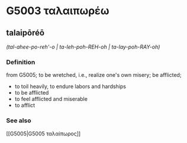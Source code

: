 # G5003 ταλαιπωρέω

## talaipōréō

_(tal-ahee-po-reh'-o | ta-leh-poh-REH-oh | ta-lay-poh-RAY-oh)_

### Definition

from G5005; to be wretched, i.e., realize one's own misery; be afflicted; 

- to toil heavily, to endure labors and hardships
- to be afflicted
- to feel afflicted and miserable
- to afflict

### See also

[[G5005|G5005 ταλαίπωρος]]
